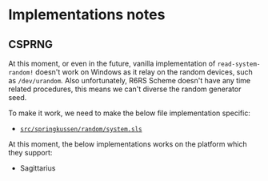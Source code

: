 Implementations notes
=====================

CSPRNG
------

At this moment, or even in the future, vanilla implementation of
`read-system-random!` doesn't work on Windows as it relay on the
random devices, such as `/dev/urandom`.  Also unfortunately,
R6RS Scheme doesn't have any time related procedures, this means
we can't diverse the random generator seed.

To make it work, we need to make the below file implementation specific:

- [`src/springkussen/random/system.sls`](src/springkussen/random/system.sls)

At this moment, the below implementations works on the platform which
they support:

- Sagittarius

